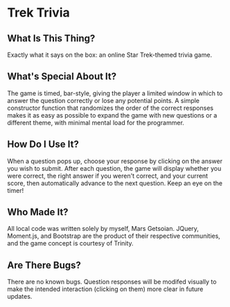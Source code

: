 # Trek Trivia

## What Is This Thing?
Exactly what it says on the box: an online Star Trek-themed trivia game.

## What's Special About It?
The game is timed, bar-style, giving the player a limited window in which to answer the question correctly or lose any potential points. A simple constructor function that randomizes the order of the correct responses makes it as easy as possible to expand the game with new questions or a different theme, with minimal mental load for the programmer.

## How Do I Use It?
When a question pops up, choose your response by clicking on the answer you wish to submit. After each question, the game will display whether you were correct, the right answer if you weren't correct, and your current score, then automatically advance to the next question. Keep an eye on the timer!

## Who Made It?
All local code was written solely by myself, Mars Getsoian. JQuery, Moment.js, and Bootstrap are the product of their respective communities, and the game concept is courtesy of Trinity.

## Are There Bugs?
There are no known bugs. Question responses will be modifed visually to make the intended interaction (clicking on them) more clear in future updates.
